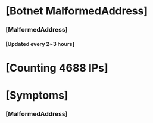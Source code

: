 # [Botnet MalformedAddress]
### [MalformedAddress]
#### [Updated every 2~3 hours]

# [Counting 4688 IPs]

# [Symptoms] 
###   [MalformedAddress]
